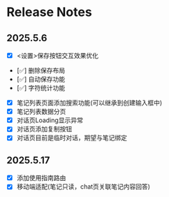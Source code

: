 # Release Notes

## 2025.5.6

- [x] <设置>保存按钮交互效果优化
- [✅] 删除保存布局
- [✅] 自动保存功能
- [✅] 字符统计功能
- [x] 笔记列表页面添加搜索功能(可以继承到创建输入框中)
- [x] 笔记列表数据分页
- [x] 对话页Loading显示异常
- [x] 对话页添加复制按钮
- [x] 对话页目前是临时对话，期望与笔记绑定

## 2025.5.17

- [x] 添加使用指南路由
- [x] 移动端适配(笔记只读，chat页关联笔记内容回答)
